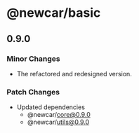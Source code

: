 # @newcar/basic

## 0.9.0

### Minor Changes

- The refactored and redesigned version.

### Patch Changes

- Updated dependencies
  - @newcar/core@0.9.0
  - @newcar/utils@0.9.0

